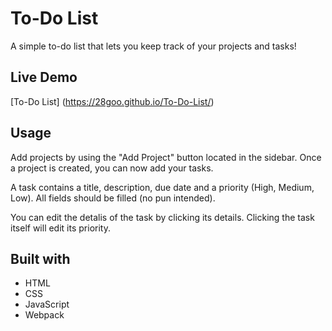 # To-Do List

A simple to-do list that lets you keep track of your projects and tasks!

## Live Demo

[To-Do List] (https://28goo.github.io/To-Do-List/)

## Usage

Add projects by using the "Add Project" button located in the sidebar. Once a project is created, you can now add your tasks.

A task contains a title, description, due date and a priority (High, Medium, Low). All fields should be filled (no pun intended).

You can edit the detalis of the task by clicking its details. Clicking the task itself will edit its priority.

## Built with

* HTML
* CSS
* JavaScript
* Webpack